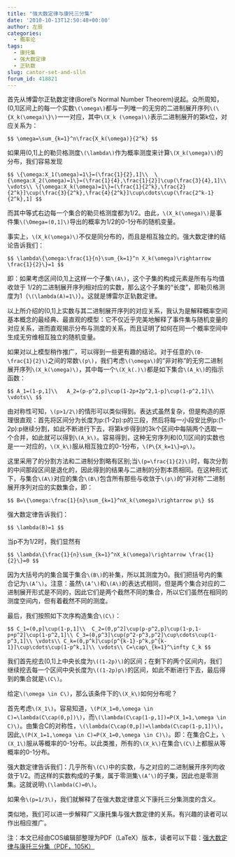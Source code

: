 ```yaml
---
title: "强大数定律与康托三分集"
date: '2010-10-13T12:50:48+00:00'
author: 左辰
categories:
  - 概率论
tags:
  - 康托集
  - 强大数定律
  - 正轨数
slug: cantor-set-and-slln
forum_id: 418821
---
```


首先从博雷尔正轨数定律(Borel’s Normal Number Theorem)说起。众所周知，(0,1]区间上的每一个实数`\(\omega\)`都与一列唯一的无穷的二进制展开序列`\(\{X_k(\omega)\}\)`一一对应，其中`\(X_k (\omega)\)`表示二进制展开的第k位，对应关系为：

  `$$ \omega=\sum_{k=1}^n\frac{X_k(\omega)}{2^k} $$`

如果用(0,1]上的勒贝格测度`\(\lambda\)`作为概率测度来计算`\(X_k(\omega)\)`的分布，我们容易发现

`$$ \{\omega:X_1(\omega)=1\}=(\frac{1}{2},1]\\ 
\{\omega:X_2(\omega)=1\}=(\frac{1}{4},\frac{1}{2}]\cup(\frac{3}{4},1]\\
\vdots\\
\{\omega:X_k(\omega)=1\}=(\frac{1}{2^k},\frac{2}{2^k}]\cup(\frac{3}{2^k},\frac{4}{2^k}]\cup\cdots\cup(\frac{2^k-1}{2^k},1] $$`

而其中等式右边每一个集合的勒贝格测度都为1/2。由此，`\(X_k(\omega)\)`是事件集`\(\Omega=(0,1]\)`导出的概率为1/2的0-1分布的随机变量。

事实上，`\(X_k(\omega)\)`不仅是同分布的，而且是相互独立的。强大数定律的结论告诉我们：

  `$$ \lambda\{\omega:\frac{1}{n}\sum_{k=1}^n X_k(\omega)\rightarrow \frac{1}{2}\}=1 $$`

即：如果考虑区间(0,1]上这样一个子集`\(A\)`，这个子集的构成元素是所有与均值收敛于 1/2的二进制展开序列相对应的实数，那么这个子集的“长度”，即勒贝格测度为1（`\(\lambda(A)=1\)`）。这就是博雷尔正轨数定律。

以上所介绍的(0,1]上实数与其二进制展开序列的对应关系，我认为是解释概率空间基本概念的最经典、最直观的模型：它不仅近乎完美地解释了事件集与随机变量的对应关系，进而直观揭示分布与测度的关系，而且证明了如何在同一个概率空间中生成无穷维相互独立的随机变量。

如果对以上模型稍作推广，可以得到一些更有趣的结论。对于任意的`\(0-\frac{1}{2}\)`之间的常数`\(p\)`，我们考虑`\(\omega\)`的“非对称”的无穷二进制展开序列`\(X_k(\omega)\)`，其中每一个`\(X_k(.)\)`都是如下集合`\(A_k\)`的指示函数：

`$$ A_1=(1-p,1]\\  
A_2=(p-p^2,p]\cup(1-2p+2p^2,1-p]\cup(1-p^2,1]\\
\vdots\\ $$`

由对称性可知，`\(p>1/2\)`的情形可以类似得到。表达式虽然复杂，但是构造的原理很直观：首先将区间分为长度为p:(1-2p):p的三段，然后将每一小段安比例p:(1-2p):p继续分割，如此不断进行下去，将第k步得到的3k个区间中每隔两个选取一个合并，如此就可以得到`\(A_k\)`。容易得到，这种无穷序列和(0,1]区间的实数也是一一对应的，`\(X_k\)`服从相互独立的0-1分布，`\(P\{X_k=1\}=p\)`。

这里采用了的分割方法和二进制分割略有区别;当`\(p=\frac{1}{2}\)`时，每次分割的中间那段区间是退化的，因此得到的结果与二进制的分割本质相同。在这种形式下，与集合`\(A\)`对应的集合`\(B\)`包含所有那些与收敛于`\(p\)`的“非对称”二进制展开序列对应的实数集合，即：

  `$$ B=\{\omega:\frac{1}{n}\sum_{k=1}^nX_k(\omega)\rightarrow p\} $$`

强大数定律告诉我们：

  `$$ \lambda(B)=1 $$`

当p不为1/2时，我们显然有

  `$$ \lambda\{\frac{1}{n}\sum_{k=1}^nX_k(\omega)\rightarrow \frac{1}{2}\}=0 $$`

因为大括号内的集合属于集合`\(B\)`的补集，所以其测度为0。我们把括号内的集合记为`\(A’\)`。注意：虽然`\(A’\)`和`\(A\)`的表达式相同，但是两个集合对应的二进制展开形式是不同的，因此它们是两个截然不同的集合，所以它们虽然在相同的测度空间内，但有着截然不同的测度。

最后，我们按照如下次序构造集合`\(C\)`：

`$$ C_1=(0,p]\cup(1-p,1]\\ 
C_2=(0,p^2]\cup(p-p^2,p]\cup(1-p,1-p+p^2]\cup(1-p^2,1]\\
C_3=(0,p^3]\cup(p^2-p^3,p^2]\cup\cdots\cup(1-p^3,1]\\
\vdots\\
C_k=(0,p^k]\cup(p^{k-1}-p^k,p^{k-1}]\cup\cdots\cup(1-p^k,1]\\
\vdots\\
C=\cap\_{k=1}^\infty C_k $$`

我们首先挖去(0,1]上中央长度为`\((1-2p)\)`的区间；在剩下的两个区间内，我们继续挖去每一个区间中央长度为`\((1-2p)p\)`的区间，如此不断进行下去，最后得到的集合就是`\(C\)`。

给定`\(\omega \in C\)`，那么该条件下的`\(X_k\)`如何分布呢？

首先考虑`\(X_1\)`。容易知道，`\(P(X_1=0,\omega \in C)=\lambda(C\cap(0,p])\)`，而`\(\lambda(C\cap(1-p,1])=P(X_1=1,\omega \in C)\)`。由集合C的对称性，`\(\lambda(C\cap(0,p])=\lambda(C\cap(1-p,1])\)`，因此,`\(P(X_1=1,\omega \in C)=P(X_1=0,\omega \in C)\)`。即：在集合C上，`\(X_1\)`服从等概率的0-1分布。以此类推，所有的`\(X_k\)`在集合`\(C\)`上都服从等概率的0-1分布。

强大数定律告诉我们：几乎所有`\(C\)`中的实数，与之对应的二进制展开序列均收敛于1/2。而这样的实数构成的子集，属于零测集`\(A’\)`的子集，因此也是零测集。这就说明`\(\lambda(C)=0\)`。

如果令`\(p=1/3\)`，我们就解释了在强大数定律意义下康托三分集测度的含义。

类似地，我们可以进一步解释广义康托集与强大数定律的关系。有兴趣的读者可以作出相应推广。

注：本文已经由COS编辑部整理为PDF（LaTeX）版本，读者可以下载：[强大数定律与康托三分集（PDF，105K）](https://uploads.cosx.org/2010/10/强大数定律与康托三分集.pdf)
